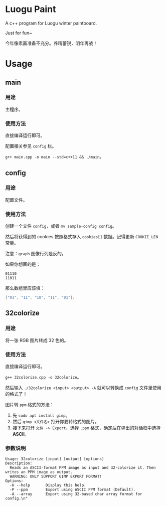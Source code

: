# Luogu Paint

A c++ program for Luogu winter paintboard.

Just for fun~

今年像素画准备不充分。养精蓄锐，明年再战！

# Usage

## main

### 用途

主程序。

### 使用方法

直接编译运行即可。

配置相关参见 `config` 栏。

`g++ main.cpp -o main --std=c++11 && ./main`。

## config

### 用途

配置文件。

### 使用方法

创建一个文件 `config`，或者 `mv sample-config config`。

然后将获得到的 cookies 按照格式存入 `cookies[]` 数据。记得更新 `COOKIE_LEN` 常量。

注意：`graph` 图像行列是反的。

如果你想画的是：

```
01110
11011
```

那么数组里应该填：

```cpp
{"01", "11", "10", "11", "01"};
```

## 32colorize

### 用途

将一张 RGB 图片转成 32 色的。

### 使用方法

直接编译运行即可。

`g++ 32colorize.cpp -o 32colorize`。

然后输入 `./32colorize <input> <output> -A` 就可以转换成 `config` 文件里使用的格式了！

图片转 `ppm` 格式的方法：

1. 先 `sudo apt install gimp`。
2. 然后 `gimp <文件名>` 打开你要转格式的图片。
3. 接下来打开 `文件 -> Export`，选择 `.ppm` 格式，确定后在弹出的对话框中选择 **ASCII**。

### 参数说明

```
Usage: 32colorize [input] [output] [options]
Description:
  Reads an ASCII-format PPM image as input and 32-colorize it. Then writes an PPM image as output.
  WARNING: ONLY SUPPORT GIMP EXPORT FORMAT!
Options:
  -H --help       Display this help.
  -P --ppm        Export using ASCII PPM format (Default).
  -A --array      Export using 32-based char array format for config.\n"
```
